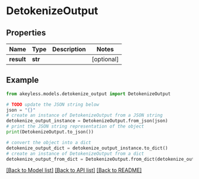 # DetokenizeOutput


## Properties

Name | Type | Description | Notes
------------ | ------------- | ------------- | -------------
**result** | **str** |  | [optional] 

## Example

```python
from akeyless.models.detokenize_output import DetokenizeOutput

# TODO update the JSON string below
json = "{}"
# create an instance of DetokenizeOutput from a JSON string
detokenize_output_instance = DetokenizeOutput.from_json(json)
# print the JSON string representation of the object
print(DetokenizeOutput.to_json())

# convert the object into a dict
detokenize_output_dict = detokenize_output_instance.to_dict()
# create an instance of DetokenizeOutput from a dict
detokenize_output_from_dict = DetokenizeOutput.from_dict(detokenize_output_dict)
```
[[Back to Model list]](../README.md#documentation-for-models) [[Back to API list]](../README.md#documentation-for-api-endpoints) [[Back to README]](../README.md)


